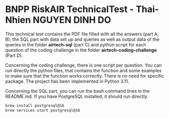 # BNPP RiskAIR TechnicalTest - Thai-Nhien NGUYEN DINH DO

This technical test contains the PDF file filled with all the answers (part A, B), the SQL part with data set up and queries
 as well as output data of the queries in the folder **airtech-sql** (part C) and 
python script for each question of the coding challenge in the folder **airtech-coding-challenge** (Part D).

Concerning the coding challenge, there is one script per question. You can run directly the python files, that contains the function and some examples
to make sure that the function works correctly.
There is no need for specific package.
The project has been implemented in Python 3.11.

Concerning the SQL part, you can run the bash command lines in the README.md. If you have PostgreSQL installed, it should run directly.
```bash
brew install postgresql@16
brew services start postgresql@16
